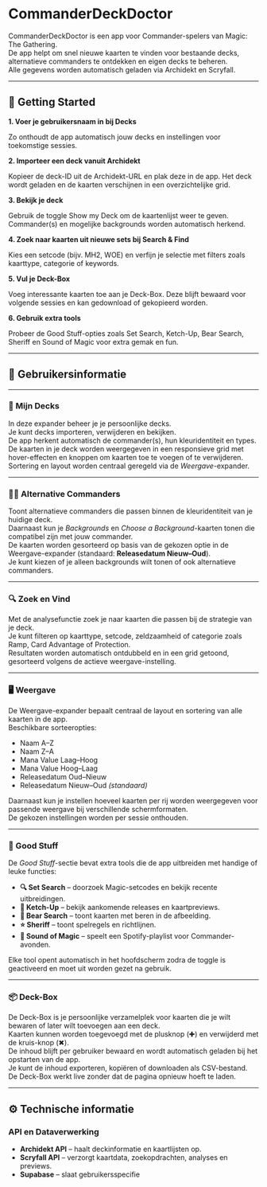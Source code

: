 # CommanderDeckDoctor

CommanderDeckDoctor is een app voor Commander-spelers van Magic: The Gathering.  
De app helpt om snel nieuwe kaarten te vinden voor bestaande decks, alternatieve commanders te ontdekken en eigen decks te beheren.  
Alle gegevens worden automatisch geladen via Archidekt en Scryfall.

---

## 🚀 Getting Started



**1. Voer je gebruikersnaam in bij Decks**

Zo onthoudt de app automatisch jouw decks en instellingen voor toekomstige sessies.



**2. Importeer een deck vanuit Archidekt**

Kopieer de deck-ID uit de Archidekt-URL en plak deze in de app. Het deck wordt geladen en de kaarten verschijnen in een overzichtelijke grid.



**3. Bekijk je deck**

Gebruik de toggle Show my Deck om de kaartenlijst weer te geven. Commander(s) en mogelijke backgrounds worden automatisch herkend.



**4. Zoek naar kaarten uit nieuwe sets bij Search \& Find**

Kies een setcode (bijv. MH2, WOE) en verfijn je selectie met filters zoals kaarttype, categorie of keywords.



**5. Vul je Deck-Box**

Voeg interessante kaarten toe aan je Deck-Box. Deze blijft bewaard voor volgende sessies en kan gedownload of gekopieerd worden.



**6. Gebruik extra tools**

Probeer de Good Stuff-opties zoals Set Search, Ketch-Up, Bear Search, Sheriff en Sound of Magic voor extra gemak en fun.



---

## 🧭 Gebruikersinformatie

---

### 📘 Mijn Decks

In deze expander beheer je je persoonlijke decks.  
Je kunt decks importeren, verwijderen en bekijken.  
De app herkent automatisch de commander(s), hun kleuridentiteit en types.  
De kaarten in je deck worden weergegeven in een responsieve grid met hover-effecten en knoppen om kaarten toe te voegen of te verwijderen.  
Sortering en layout worden centraal geregeld via de *Weergave*-expander.

---

### 🧙‍♀️ Alternative Commanders

Toont alternatieve commanders die passen binnen de kleuridentiteit van je huidige deck.  
Daarnaast kun je *Backgrounds* en *Choose a Background*-kaarten tonen die compatibel zijn met jouw commander.  
De kaarten worden gesorteerd op basis van de gekozen optie in de Weergave-expander (standaard: **Releasedatum Nieuw–Oud**).  
Je kunt kiezen of je alleen backgrounds wilt tonen of ook alternatieve commanders.

---

### 🔍 Zoek en Vind

Met de analysefunctie zoek je naar kaarten die passen bij de strategie van je deck.  
Je kunt filteren op kaarttype, setcode, zeldzaamheid of categorie zoals Ramp, Card Advantage of Protection.  
Resultaten worden automatisch ontdubbeld en in een grid getoond, gesorteerd volgens de actieve weergave-instelling.

---

### 🖥️ Weergave

De Weergave-expander bepaalt centraal de layout en sortering van alle kaarten in de app.  
Beschikbare sorteeropties:

* Naam A–Z
* Naam Z–A
* Mana Value Laag–Hoog
* Mana Value Hoog–Laag
* Releasedatum Oud–Nieuw
* Releasedatum Nieuw–Oud *(standaard)*

Daarnaast kun je instellen hoeveel kaarten per rij worden weergegeven voor passende weergave bij verschillende schermformaten.  
De gekozen instellingen worden per sessie onthouden.

---

### 🎒 Good Stuff

De *Good Stuff*-sectie bevat extra tools die de app uitbreiden met handige of leuke functies:

* **🔍 Set Search** – doorzoek Magic-setcodes en bekijk recente uitbreidingen.
* **🍅 Ketch-Up** – bekijk aankomende releases en kaartpreviews.
* **🐻 Bear Search** – toont kaarten met beren in de afbeelding.
* **⭐ Sheriff** – toont spelregels en richtlijnen.
* **🎵 Sound of Magic** – speelt een Spotify-playlist voor Commander-avonden.

Elke tool opent automatisch in het hoofdscherm zodra de toggle is geactiveerd en moet uit worden gezet na gebruik.

---

### 📦 Deck-Box

De Deck-Box is je persoonlijke verzamelplek voor kaarten die je wilt bewaren of later wilt toevoegen aan een deck.  
Kaarten kunnen worden toegevoegd met de plusknop (✚) en verwijderd met de kruis-knop (✖).  
De inhoud blijft per gebruiker bewaard en wordt automatisch geladen bij het opstarten van de app.  
Je kunt de inhoud exporteren, kopiëren of downloaden als CSV-bestand.  
De Deck-Box werkt live zonder dat de pagina opnieuw hoeft te laden.

---

## ⚙️ Technische informatie

### API en Dataverwerking

* **Archidekt API** – haalt deckinformatie en kaartlijsten op.
* **Scryfall API** – verzorgt kaartdata, zoekopdrachten, analyses en previews.
* **Supabase** – slaat gebruikersspecifie
